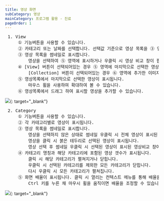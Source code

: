```yaml
---
title: 영상 화면
subCategory: 영상
mainCategory: 프로그램 활용 - 진료
pageOrder: 1
---
```


<pre>
 <t2><bold>1. View </bold></t2>
     ① 기능버튼을 사용할 수 있습니다.
     ② 카테고리 또는 날짜를 선택합니다. 선택값 기준으로 영상 목록을 ③ 영역에 표시합니다.
     ③ 영상 목록을 썸네일로 표시합니다. 
         영상을 선택하여 ⑤ 영역에 표시하거나 우클릭 시 영상 비교 창이 팝업됩니다.
     ④ [View] 버튼이 선택되어있는 경우 ⑤ 영역에 마지막으로 선택한 영상이 표시됩니다.
         [Collection] 버튼이 선택되어있는 경우 ⑥ 영역에 추가한 이미지가 표시됩니다.
     ⑤ 영상목록에서 마지막으로 선택한 영상이 표시됩니다.
         마우스 휠을 사용하여 확대하여 볼 수 있습니다.
     ⑥ 영상목록에서 드래그 하여 표시할 영상을 추가할 수 있습니다.
</pre>

[![](/images/{{page.url}}_1.png)](/images/{{page.url}}_1.png){: target="_blank"}

<pre>
 <t2><bold>2. Category </bold></t2>
     ① 기능버튼을 사용할 수 있습니다.
     ② 각 카테고리별로 영상이 표시됩니다.
     ③ 영상 목록을 썸네일로 표시합니다. 
         영상을 선택하지 않은 상태로 썸네일 우클릭 시 전체 영상이 표시된 영상비교 창이 팝업됩니다. 
         영상을 클릭 시 붉은 테두리로 선택된 영상이 표시됩니다. 
         영상 선택 후 썸네일 우클릭 시 선택된 영상이 표시된 영상비교 창이 팝업됩니다. 
     ④ 카테고리 명칭과 해당 카테고리에 포함된 영상 갯수가 표시됩니다.
         클릭 시 해당 카테고리가 펼쳐지거나 닫힙니다. 
         우클릭 시 선택된 카테고리를 제외한 모든 카테고리가 닫힙니다.
         다시 우클릭 시 모든 카테고리가 펼쳐집니다.
     ⑤ 화면 배율이 표시됩니다. 클릭 시 열리는 컨텍스트 메뉴를 통해 배율을 조정할 수 있습니다.
         Ctrl 키를 누른 채 마우시 휠을 움직이면 배율을 조정할 수 있습니다.
</pre>
[![](/images/{{page.url}}_2.png)](/images/{{page.url}}_2.png){: target="_blank"}
